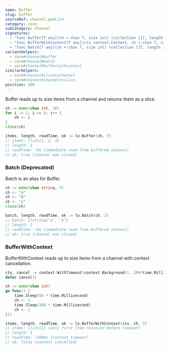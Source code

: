 ```yaml
---
name: Buffer
slug: buffer
sourceRef: channel.go#L214
category: core
subCategory: channel
signatures:
  - "func Buffer[T any](ch <-chan T, size int) (collection []T, length int, readTime time.Duration, ok bool)"
  - "func BufferWithContext[T any](ctx context.Context, ch <-chan T, size int) (collection []T, length int, readTime time.Duration, ok bool)"
  - "func Batch[T any](ch <-chan T, size int) (collection []T, length int, readTime time.Duration, ok bool)"
variantHelpers:
  - core#channel#buffer
  - core#channel#batch
  - core#channel#bufferwithcontext
similarHelpers:
  - core#channel#slicetochannel
  - core#channel#channeltoslice
position: 260
---
```


Buffer reads up to size items from a channel and returns them as a slice.

```go
ch := make(chan int, 10)
for i := 1; i <= 5; i++ {
    ch <- i
}
close(ch)

items, length, readTime, ok := lo.Buffer(ch, 3)
// items: []int{1, 2, 3}
// length: 3
// readTime: ~0s (immediate read from buffered channel)
// ok: true (channel was closed)
```

### Batch (Deprecated)

Batch is an alias for Buffer.

```go
ch := make(chan string, 5)
ch <- "a"
ch <- "b"
ch <- "c"
close(ch)

batch, length, readTime, ok := lo.Batch(ch, 2)
// batch: []string{"a", "b"}
// length: 2
// readTime: ~0s (immediate read from buffered channel)
// ok: true (channel was closed)
```

### BufferWithContext

BufferWithContext reads up to size items from a channel with context cancellation.

```go
ctx, cancel := context.WithTimeout(context.Background(), 100*time.Millisecond)
defer cancel()

ch := make(chan int)
go func() {
    time.Sleep(50 * time.Millisecond)
    ch <- 1
    time.Sleep(100 * time.Millisecond)
    ch <- 2
}()

items, length, readTime, ok := lo.BufferWithContext(ctx, ch, 5)
// items: []int{1} (only first item received before timeout)
// length: 1
// readTime: ~100ms (context timeout)
// ok: false (context cancelled)
```